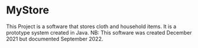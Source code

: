 # MyStore
This Project is a software that stores cloth and household items. It is a prototype system created in Java. NB: This software was created December 2021 but documented September 2022.

